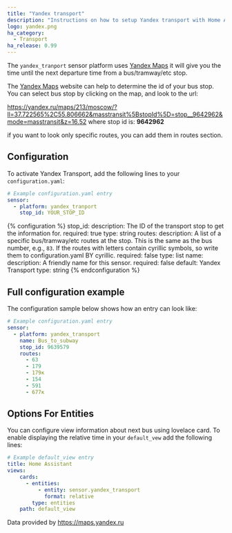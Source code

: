```yaml
---
title: "Yandex transport"
description: "Instructions on how to setup Yandex transport with Home Assistant."
logo: yandex.png
ha_category:
  - Transport
ha_release: 0.99
---
```


The `yandex_tranport` sensor platform uses [Yandex Maps](https://maps.yandex.ru/) it will give you the time until the next departure time from a bus/tramway/etc stop.

The [Yandex Maps](https://maps.yandex.ru/) website can help to determine the id of your bus stop. You can select bus stop by clicking on the map, and look to the url:

https://yandex.ru/maps/213/moscow/?ll=37.722565%2C55.806662&masstransit%5BstopId%5D=stop__9642962&mode=masstransit&z=16.52
where stop id is: **9642962**

if you want to look only specific routes, you can add them in routes section.

## Configuration

To activate Yandex Transport, add the following lines to your `configuration.yaml`:

```yaml
# Example configuration.yaml entry
sensor:
  - platform: yandex_tranport
    stop_id: YOUR_STOP_ID
```

{% configuration %}
stop_id:
  description: The ID of the transport stop to get the information for.
  required: true
  type: string
routes:
  description: A list of a specific bus/tramway/etc routes at the stop. This is the same as the bus number, e.g., `83`. If the routes with letters contain cyrillic symbols, so write them to configuration.yaml BY cyrillic.
  required: false
  type: list
name:
  description: A friendly name for this sensor.
  required: false
  default: Yandex Transport
  type: string
{% endconfiguration %}

## Full configuration example

The configuration sample below shows how an entry can look like:

```yaml
# Example configuration.yaml entry
sensor:
  - platform: yandex_transport
    name: Bus_to_subway
    stop_id: 9639579
    routes:
      - 63
      - 179
      - 179к
      - 154
      - 591
      - 677к
```

## Options For Entities
You can configure view information about next bus using lovelace card.
To enable displaying the relative time in your `default_vew` add the following lines:
```yaml
# Example default_view entry
title: Home Assistant
views:
    cards:
      - entities:
          - entity: sensor.yandex_transport
            format: relative
        type: entities
    path: default_view
```

Data provided by https://maps.yandex.ru
